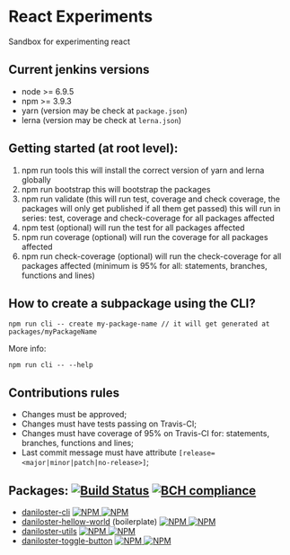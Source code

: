 # React Experiments
Sandbox for experimenting react

## Current jenkins versions
* node >= 6.9.5
* npm >= 3.9.3
* yarn (version may be check at `package.json`)
* lerna (version may be check at `lerna.json`)

## Getting started (at root level):
1. npm run tools
   this will install the correct version of yarn and lerna globally
2. npm run bootstrap
   this will bootstrap the packages
3. npm run validate (this will run test, coverage and check coverage, the packages will only get published if all them get passed)
   this will run in series: test, coverage and check-coverage for all packages affected
3. npm test (optional)
   will run the test for all packages affected
4. npm run coverage (optional)
   will run the coverage for all packages affected
5. npm run check-coverage (optional)
   will run the check-coverage for all packages affected (minimum is 95% for all: statements, branches, functions and lines)

## How to create a subpackage using the CLI?
```
npm run cli -- create my-package-name // it will get generated at packages/myPackageName
```
More info:
```
npm run cli -- --help
```

## Contributions rules
* Changes must be approved;
* Changes must have tests passing on Travis-CI;
* Changes must have coverage of 95% on Travis-CI for: statements, branches, functions and lines;
* Last commit message must have attribute `[release=<major|minor|patch|no-release>]`;

## Packages: [![Build Status](https://img.shields.io/travis/daniloster/react-experiments/master.svg?style=flat-square)](https://travis-ci.org/daniloster/react-experiments) [![BCH compliance](https://bettercodehub.com/edge/badge/daniloster/react-experiments?branch=master)](https://bettercodehub.com/)
* [daniloster-cli](packages/cli/README.md)
  [![NPM](https://img.shields.io/npm/v/daniloster-cli.svg?style=flat-square) ![NPM](https://img.shields.io/npm/dm/daniloster-cli.svg?style=flat-square)](https://www.npmjs.com/package/daniloster-cli)
* [daniloster-hellow-world](packages/danilosterHelloWorld/README.md) (boilerplate)
  [![NPM](https://img.shields.io/npm/v/daniloster-hellow-world.svg?style=flat-square) ![NPM](https://img.shields.io/npm/dm/daniloster-hellow-world.svg?style=flat-square)](https://www.npmjs.com/package/daniloster-hellow-world)
* [daniloster-utils](packages/utils/README.md)
  [![NPM](https://img.shields.io/npm/v/daniloster-utils.svg?style=flat-square) ![NPM](https://img.shields.io/npm/dm/daniloster-utils.svg?style=flat-square)](https://www.npmjs.com/package/daniloster-utils)
* [daniloster-toggle-button](packages/toggleButton/README.md)
  [![NPM](https://img.shields.io/npm/v/daniloster-toggle-button.svg?style=flat-square) ![NPM](https://img.shields.io/npm/dm/daniloster-toggle-button.svg?style=flat-square)](https://www.npmjs.com/package/daniloster-toggle-button)
